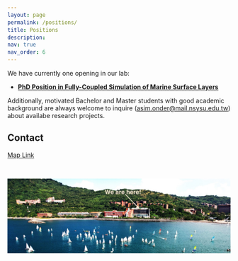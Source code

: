 ```yaml
---
layout: page
permalink: /positions/
title: Positions
description: 
nav: true
nav_order: 6
---
```


We have currently one opening in our lab:
  -  <b> <a href="../assets/pdf/PhdPosition_MAerHydLab.pdf"> PhD Position in Fully-Coupled Simulation of Marine Surface Layers</a> </b>
    
Additionally, motivated Bachelor and Master students with good academic background are always welcome to inquire (<a href="mailto:asim.onder@mail.nsysu.edu.tw">asim.onder@mail.nsysu.edu.tw</a>) about availabe research projects. 
<h2 > Contact </h2>

<div >
<a href="https://www.google.com/maps/place/Department+of+Marine+Environment+and+Engineering,+NSYSU/@22.6290616,120.2602439,17z/data=!3m1!4b1!4m6!3m5!1s0x346e04060027f961:0x6bfef502ee40d7d!8m2!3d22.6290616!4d120.2628188!16s%2Fg%2F11bw21g0n8?entry=ttu">Map Link</a>
</div>

&nbsp;

<img src="../assets/img/nsysu_small.jpeg" alt="drawing" width="780"/>
